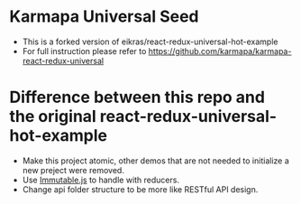 # Karmapa Universal Seed

 - This is a forked version of eikras/react-redux-universal-hot-example
 - For full instruction please refer to https://github.com/karmapa/karmapa-react-redux-universal

# Difference between this repo and the original react-redux-universal-hot-example

 - Make this project atomic, other demos that are not needed to initialize a new preject were removed.
 - Use [Immutable.js](https://facebook.github.io/immutable-js/) to handle with reducers.
 - Change api folder structure to be more like RESTful API design.
